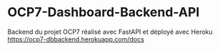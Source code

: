 # OCP7-Dashboard-Backend-API
Backend du projet OCP7 réalisé avec FastAPI et déployé avec Heroku
https://ocp7-dbbackend.herokuapp.com/docs
